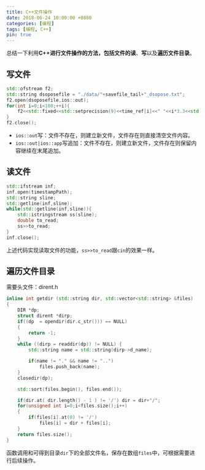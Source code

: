```yaml
---
title: C++文件操作
date: 2018-06-24 10:00:00 +0800
categories: [编程]
tags: [编程, C++]
pin: true
---
```


总结一下利用**C++**进行文件操作的方法，包括文件的**读**、**写**以及**遍历文件目录**。

<!--more-->

## 写文件

```c++
std::ofstream f2;
std::string dsoposefile = "./data/"+savefile_tail+"_dsopose.txt";
f2.open(dsoposefile,ios::out);
for(int i=0;i<100;++i){
    f2<<std::fixed<<std::setprecision(9)<<time_ref[i]<<" "<<i*3.3<<std::endl;//保留9位小数
}
f2.close();
```

- `ios::out`写：文件不存在，则建立新文件，文件存在则直接清空文件内容。
- `ios::out|ios::app`写追加：文件不存在，则建立新文件，文件存在则保留内容继续在末尾追加。

## 读文件

```c++
std::ifstream inf;
inf.open(timestampPath);
std::string sline;
std::getline(inf,sline);
while(std::getline(inf,sline)){
    std::istringstream ss(sline);
    double to_read;
    ss>>to_read;
}
inf.close();
```

上述代码实现读取文件的功能，`ss>>to_read`跟`cin`的效果一样。

## 遍历文件目录

需要头文件：dirent.h

```c++
inline int getdir (std::string dir, std::vector<std::string> &files)
{
    DIR *dp;
    struct dirent *dirp;
    if((dp  = opendir(dir.c_str())) == NULL)
    {
        return -1;
    }
    while ((dirp = readdir(dp)) != NULL) {
    	std::string name = std::string(dirp->d_name);

    	if(name != "." && name != "..")
    		files.push_back(name);
    }
    closedir(dp);

    std::sort(files.begin(), files.end());

    if(dir.at( dir.length() - 1 ) != '/') dir = dir+"/";
	for(unsigned int i=0;i<files.size();i++)
	{
		if(files[i].at(0) != '/')
			files[i] = dir + files[i];
	}
    return files.size();
}
```

函数调用和可得到目录`dir`下的全部文件名，保存在数组`files`中，可根据需要进行后续操作。

